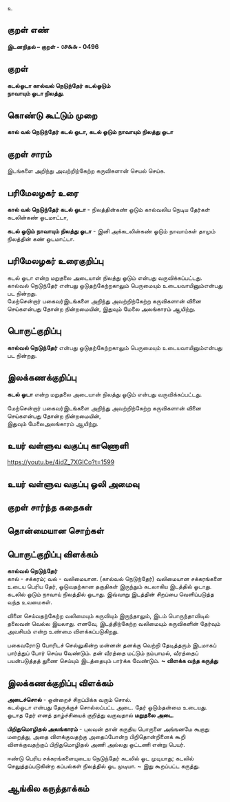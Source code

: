 உ

## குறள் எண் 

**இடனறிதல்  – குறள் - ௦௪௯௬ - 0496**  

## குறள் 

**கடல்ஓடா கால்வல் நெடுந்தேர் கடல்ஓடும்  
நாவாயும் ஓடா நிலத்து.**

## கொண்டு கூட்டும் முறை

**கால் வல் நெடுந்தேர் கடல் ஓடா, கடல் ஓடும் நாவாயும் நிலத்து ஓடா**  

## குறள் சாரம் 

இடங்களை அறிந்து அவற்றிற்கேற்ற கருவிகளான் செயல் செய்க.  

## பரிமேலழகர் உரை

**கால் வல் நெடுந்தேர் கடல் ஓடா** - நிலத்தின்கண் ஓடும் கால்வலிய நெடிய தேர்கள் கடலின்கண் ஓடமாட்டா,  

**கடல் ஓடும் நாவாயும் நிலத்து ஓடா** - இனி அக்கடலின்கண் ஓடும் நாவாய்கள் தாமும் நிலத்தின் கண் ஓடமாட்டா.  

## பரிமேலழகர் உரைகுறிப்பு   

கடல் ஓடா என்ற மறுதலை அடையான் நிலத்து ஓடும் என்பது வருவிக்கப்பட்டது.  
கால்வல் நெடுந்தேர் என்பது ஓடுதற்கேற்றகாலும் பெருமையும் உடையவாயினும்என்பது பட நின்றது.  
மேற்சென்றார் பகைவர்இடங்களை அறிந்து அவற்றிற்கேற்ற கருவிகளான் வினை செய்கஎன்பது தோன்ற நின்றமையின், இதுவும் மேலை அலங்காரம் ஆயிற்று.  

## பொருட்குறிப்பு 

**கால்வல் நெடுந்தேர்** என்பது ஓடுதற்கேற்றகாலும் பெருமையும் உடையவாயினும்என்பது பட நின்றது.  

## இலக்கணக்குறிப்பு  

**கடல் ஓடா** என்ற மறுதலை அடையான் நிலத்து ஓடும் என்பது வருவிக்கப்பட்டது.  

மேற்சென்றார் பகைவர்இடங்களை அறிந்து அவற்றிற்கேற்ற கருவிகளான் வினை செய்கஎன்பது தோன்ற நின்றமையின்,  
இதுவும் மேலைஅலங்காரம் ஆயிற்று.    

## உயர் வள்ளுவ வகுப்பு காணொளி

https://youtu.be/4idZ_7XGICo?t=1599

## உயர் வள்ளுவ வகுப்பு ஒலி அமைவு 

 
## குறள் சார்ந்த கதைகள் 


## தொன்மையான சொற்கள்


## பொருட்குறிப்பு விளக்கம்

**கால்வல் நெடுந்தேர்**   
கால் - சக்கரம்; வல் - வலிமையான. (கால்வல் நெடுந்தேர்) வலிமையான சக்கரங்களை உடைய பெரிய தேர், ஓடுவதற்கான தகுதிகள் இருந்தும் கடலாகிய இடத்தில் ஓடாது. 
கடலில் ஓடும் நாவாய் நிலத்தில் ஓடாது. 
இவ்வாறு இடத்தின் சிறப்பை வெளிப்படுத்த வந்த உவமைகள்.  

வினை செய்வதற்கேற்ற வலிமையும் கருவியும் இருந்தாலும், இடம் பொருந்தாவிடில் தலைவன் வெல்ல இயலாது. எனவே, இடத்திற்கேற்ற வலிமையும் கருவிகளின் தேர்வும் அவசியம் என்ற உண்மை விளக்கப்படுகிறது. 

பகைவரோடு போரிடச் செல்லுகின்ற மன்னன் தனக்கு வெற்றி தேடித்தரும் இடமாகப் பார்த்துப் போர் செய்ய வேண்டும். தன் வீரத்தை மட்டும் நம்பாமல், வீரத்தைப் பயன்படுத்தத் துணை செய்யும் இடத்தையும் பார்க்க வேண்டும்.  **~ விளக்க வந்த கருத்து**

## இலக்கணக்குறிப்பு விளக்கம்

**அடைச்சொல்** - ஒன்றைச் சிறப்பிக்க வரும் சொல்.    
கடல்ஓடா என்பது தேருக்குச் சொல்லப்பட்ட அடை.  தேர் ஓடும்தன்மை உடையது. ஓடாத தேர் எனத் தாழ்ச்சியைக் குறித்து வருவதால் **மறுதலை அடை**.      

**பிறிதுமொழிதல் அலங்காரம்** -  புலவன் தான் கருதிய பொருளை அங்ஙனமே கூறாது மறைத்து, அதை விளக்குவதற்கு அதைப்போன்ற பிறிதொன்றினைக் கூறி விளக்குவதற்குப் பிறிதுமொழிதல் அணி அல்லது ஒட்டணி என்று பெயர்.   

ஈண்டு பெரிய சக்கரங்களையுடைய நெடுந்தேர் கடலில் ஓட முடியாது; கடலில் செலுத்தப்படுகின்ற கப்பல்கள் நிலத்தில் ஓட முடியா.   ~ இது கூறப்பட்ட கருத்து. 

## ஆங்கில கருத்தாக்கம் 


